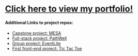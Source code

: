 
# [Click here to view my portfolio!](https://danpowers24.github.io/) #

#### Additional Links to project repos: #
- [Capstone project: MESA](https://github.com/Danpowers24/Capstone-client)
- [Full-stack project: PathWell](https://github.com/Danpowers24/PathWell-client)
- [Group project: EventLite](https://github.com/FBRD2/hangout-client)
- [First front-end project: Tic Tac Toe](https://github.com/Danpowers24/tictactoeDP)
